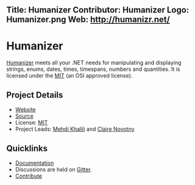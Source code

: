 Title: Humanizer
Contributor: Humanizer
Logo: Humanizer.png
Web: http://humanizr.net/
---
# Humanizer

[Humanizer](http://humanizr.net/) meets all your .NET needs for manipulating and displaying strings, enums, dates, times, timespans, numbers and quantities. It is licensed under the [MIT](https://opensource.org/licenses/MIT) (an OSI approved license).

## Project Details

* [Website](http://humanizr.net/)
* [Source](https://github.com/Humanizr/Humanizer)
* License: [MIT](https://opensource.org/licenses/MIT)
* Project Leads: [Mehdi Khalili](https://github.com/MehdiK) and [Claire Novotny](https://github.com/clairernovotny)

## Quicklinks

* [Documentation](http://humanizr.net/)
* Discussions are held on [Gitter](https://gitter.im/Humanizr/Humanizer). 
* [Contribute](https://github.com/Humanizr/Humanizer/blob/master/CONTRIBUTING.md)
